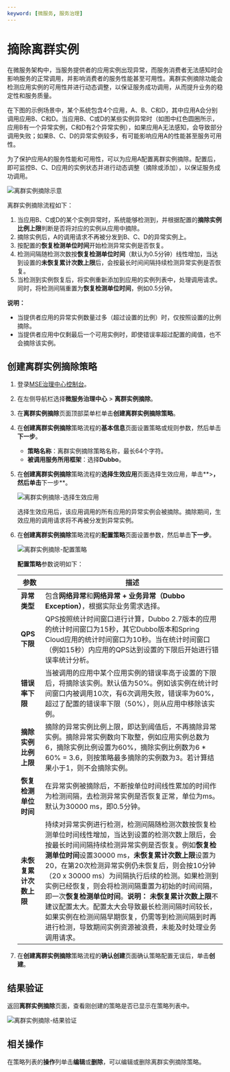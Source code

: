 ```yaml
---
keyword: [微服务, 服务治理]
---
```


# 摘除离群实例

在微服务架构中，当服务提供者的应用实例出现异常，而服务消费者无法感知时会影响服务的正常调用，并影响消费者的服务性能甚至可用性。离群实例摘除功能会检测应用实例的可用性并进行动态调整，以保证服务成功调用，从而提升业务的稳定性和服务质量。

在下图的示例场景中，某个系统包含4个应用，A、B、C和D，其中应用A会分别调用应用B、C和D。当应用B、C或D的某些实例异常时（如图中红色圆圈所示，应用B有一个异常实例，C和D有2个异常实例），如果应用A无法感知，会导致部分调用失败；如果B、C、D的异常实例较多，有可能影响应用A的性能甚至服务可用性。

为了保护应用A的服务性能和可用性，可以为应用A配置离群实例摘除。配置后，即可监控B、C、D应用的实例状态并进行动态调整（摘除或添加），以保证服务成功调用。

![离群实例摘除示意](https://static-aliyun-doc.oss-accelerate.aliyuncs.com/assets/img/zh-CN/3959209951/p70477.png)

离群实例摘除流程如下：

1.  当应用B、C或D的某个实例异常时，系统能够检测到，并根据配置的**摘除实例比例上限**判断是否将对应的实例从应用中摘除。
2.  摘除实例后，A的调用请求不再被分发到B、C、D的异常实例上。
3.  按配置的**恢复检测单位时间**开始检测异常实例是否恢复。
4.  检测间隔随检测次数按**恢复检测单位时间**（默认为0.5分钟）线性增加，当达到设置的**未恢复累计次数上限**后，会按最长时间间隔持续检测异常实例是否恢复。
5.  当检测到实例恢复后，将实例重新添加到应用的实例列表中，处理调用请求。同时，将检测间隔重置为**恢复检测单位时间**，例如0.5分钟。

**说明：**

-   当提供者应用的异常实例数量过多（超过设置的比例）时，仅按照设置的比例摘除。
-   当提供者应用中仅剩最后一个可用实例时，即使错误率超过配置的阈值，也不会摘除该实例。

## 创建离群实例摘除策略

1.  登录[MSE治理中心控制台](https://mse.console.aliyun.com/?spm=a2c4g.11186623.2.13.f90a6a60WiEx0N#/msc/home)。

2.  在左侧导航栏选择**微服务治理中心** \> **离群实例摘除**。

3.  在**离群实例摘除**页面顶部菜单栏单击**创建离群实例摘除策略**。

4.  在**创建离群实例摘除**策略流程的**基本信息**页面设置策略或规则参数，然后单击**下一步**。

    -   **策略名称**：离群实例摘除策略名称，最长64个字符。
    -   **被调用服务所用框架**：选择**Dubbo**。
5.  在**创建离群实例摘除**策略流程的**选择生效应用**页面选择生效应用，单击**\>**，然后单击**下一步**。

    ![离群实例摘除-选择生效应用](https://static-aliyun-doc.oss-accelerate.aliyuncs.com/assets/img/zh-CN/7860160161/p70589.png)

    选择生效应用后，该应用调用的所有应用的异常实例会被摘除。摘除期间，生效应用的调用请求将不再被分发到异常实例。

6.  在**创建离群实例摘除**策略流程的**配置策略**页面设置参数，然后单击**下一步**。

    ![离群实例摘除-配置策略](https://static-aliyun-doc.oss-accelerate.aliyuncs.com/assets/img/zh-CN/3960160161/p70591.png)

    **配置策略**参数说明如下：

    |参数|描述|
    |--|--|
    |**异常类型**|包含**网络异常**和**网络异常 + 业务异常（Dubbo Exception）**，根据实际业务需求选择。|
    |**QPS下限**|QPS按照统计时间窗口进行计算，Dubbo 2.7版本的应用的统计时间窗口为15秒，其它Dubbo版本和Spring Cloud应用的统计时间窗口为10秒。当在统计时间窗口（例如15秒）内应用的QPS达到设置的下限后开始进行错误率统计分析。|
    |**错误率下限**|当被调用的应用中某个应用实例的错误率高于设置的下限后，将摘除该实例。默认值为50%。例如该实例在统计时间窗口内被调用10次，有6次调用失败，错误率为60%，超过了配置的错误率下限（50%），则从应用中移除该实例。|
    |**摘除实例比例上限**|摘除的异常实例比例上限，即达到阈值后，不再摘除异常实例。摘除异常实例数向下取整，例如应用实例总数为6，摘除实例比例设置为60%，摘除实例比例数为6 \* 60% = 3.6，则按策略最多摘除的实例数为3。若计算结果小于1，则不会摘除实例。|
    |**恢复检测单位时间**|在异常实例被摘除后，不断按单位时间线性累加的时间作为检测间隔，去检测异常实例是否恢复正常，单位为ms。默认为30000 ms，即0.5分钟。|
    |**未恢复累计次数上限**|持续对异常实例进行检测，检测间隔随检测次数按恢复检测单位时间线性增加，当达到设置的检测次数上限后，会按最长时间间隔持续检测异常实例是否恢复。例如**恢复检测单位时间**设置30000 ms，**未恢复累计次数上限**设置为20，在第20次检测异常实例仍未恢复后，则会按10分钟（20 x 30000 ms）为间隔执行后续的检测。如果检测到实例已经恢复，则会将检测间隔重置为初始的时间间隔，即一次**恢复检测单位时间**。**说明：** **未恢复累计次数上限**不建议配置太大。配置太大会导致最长检测间隔时间较长，如果实例在检测间隔早期恢复，仍需等到检测间隔到时再进行检测，导致期间实例资源被浪费，未能及时处理业务调用请求。 |

7.  在**创建离群实例摘除**策略流程的**确认创建**页面确认策略配置无误后，单击**创建**。


## 结果验证

返回**离群实例摘除**页面，查看刚创建的策略是否已显示在策略列表中。

![离群实例摘除-结果验证](https://static-aliyun-doc.oss-accelerate.aliyuncs.com/assets/img/zh-CN/3959209951/p70594.png)

## 相关操作

在策略列表的**操作**列单击**编辑**或**删除**，可以编辑或删除离群实例摘除策略。

